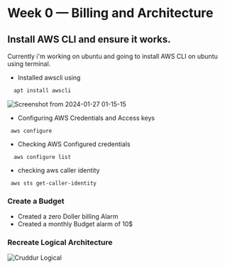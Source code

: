 # Week 0 — Billing and Architecture

## Install AWS CLI and ensure it works.

Currently i'm working on ubuntu and going to install AWS CLI on ubuntu using terminal.
- Installed awscli using
```sh
  apt install awscli
```
![Screenshot from 2024-01-27 01-15-15](https://github.com/tkirar/aws-bootcamp-cruddur-2023-tk/assets/69767391/39f844ab-dc1e-4bc5-b71e-cfe9d29d4085)



- Configuring AWS Credentials and Access keys
 ```
  aws configure
 ```
 
- Checking AWS Configured credentials
```
  aws configure list
```
  
- checking aws caller identity
 ``` 
  aws sts get-caller-identity
 ```

### Create a Budget
- Created a zero Doller billing Alarm
- Created a monthly Budget alarm of 10$
  
### Recreate Logical Architecture

![Cruddur Logical](https://github.com/tkirar/aws-bootcamp-cruddur-2023-tk/assets/69767391/26cbccfb-0e55-4ce4-97d6-f62cd8837898)




  

  

  
